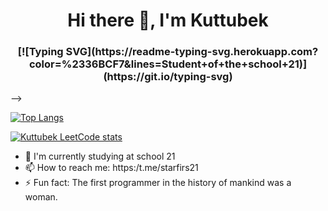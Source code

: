 <h1 align="center">Hi there 👋, I'm Kuttubek 
<!-- <h3 align="center">Student of the school 21</h3> -->
<h3 align="center">[![Typing SVG](https://readme-typing-svg.herokuapp.com?color=%2336BCF7&lines=Student+of+the+school+21)](https://git.io/typing-svg)</h3> -->

[![Top Langs](https://github-readme-stats.vercel.app/api/top-langs/?username=Kuttubek7&layout=compact)](https://github.com/anuraghazra/github-readme-stats)

[![Kuttubek LeetCode stats](https://leetcode-stats-six.vercel.app/api?username=Kuttubek7&theme=dark)](https://github.com/KnlnKS/leetcode-stats)

<!-- - 🔭 I’m currently working on ...
- 👯 I’m looking to collaborate on ...
- 🤔 I’m looking for help with ...
- 💬 Ask me about ...-->
- 🌱 I'm currently studying at school 21
- 📫 How to reach me: https:/t.me/starfirs21
- ⚡ Fun fact: The first programmer in the history of mankind was a woman.

